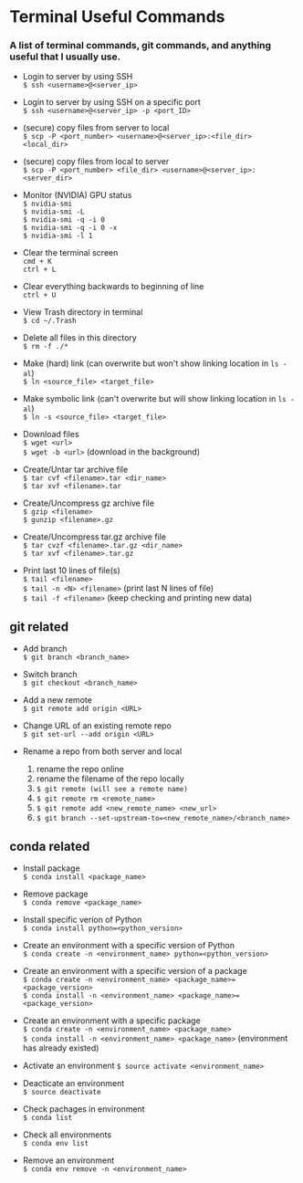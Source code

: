 # Terminal Useful Commands #
### A list of terminal commands, git commands, and anything useful that I usually use. ###

- Login to server by using SSH  
  ```$ ssh <username>@<server_ip>```

- Login to server by using SSH on a specific port  
  ```$ ssh <username>@<server_ip> -p <port_ID>```

- (secure) copy files from server to local  
  ```$ scp -P <port_number> <username>@<server_ip>:<file_dir> <local_dir>```
  
- (secure) copy files from local to server  
  ```$ scp -P <port_number> <file_dir> <username>@<server_ip>:<server_dir>```

- Monitor (NVIDIA) GPU status  
  ```$ nvidia-smi```  
  ```$ nvidia-smi -L```  
  ```$ nvidia-smi -q -i 0```  
  ```$ nvidia-smi -q -i 0 -x```  
  ```$ nvidia-smi -l 1```

- Clear the terminal screen  
  ```cmd + K```  
  ```ctrl + L```  

- Clear everything backwards to beginning of line  
  ```ctrl + U```

- View Trash directory in terminal  
  ```$ cd ~/.Trash```

- Delete all files in this directory  
  ```$ rm -f ./*```

- Make (hard) link (can overwrite but won't show linking location in ```ls -al```)  
  ```$ ln <source_file> <target_file>```

- Make symbolic link (can't overwrite but will show linking location in ```ls -al```)  
  ```$ ln -s <source_file> <target_file>```

- Download files  
  ```$ wget <url>```  
  ```$ wget -b <url>``` (download in the background)

- Create/Untar tar archive file  
  ```$ tar cvf <filename>.tar <dir_name>```  
  ```$ tar xvf <filename>.tar```

- Create/Uncompress gz archive file  
  ```$ gzip <filename>```  
  ```$ gunzip <filename>.gz```

- Create/Uncompress tar.gz archive file  
  ```$ tar cvzf <filename>.tar.gz <dir_name>```  
  ```$ tar xvf <filename>.tar.gz```

- Print last 10 lines of file(s)  
  ```$ tail <filename>```  
  ```$ tail -n <N> <filename>``` (print last N lines of file)  
  ```$ tail -f <filename>``` (keep checking and printing new data)

## git related ##

- Add branch  
  ```$ git branch <branch_name>```

- Switch branch  
  ```$ git checkout <branch_name>```

- Add a new remote  
  ```$ git remote add origin <URL>```

- Change URL of an existing remote repo  
  ```$ git set-url --add origin <URL>```

- Rename a repo from both server and local  
  1. rename the repo online  
  2. rename the filename of the repo locally  
  3. ```$ git remote (will see a remote name)```  
  4. ```$ git remote rm <remote_name>```  
  5. ```$ git remote add <new_remote_name> <new_url>```  
  6. ```$ git branch --set-upstream-to=<new_remote_name>/<branch_name>``` 

## conda related ##

- Install package  
  ```$ conda install <package_name>```

- Remove package  
  ```$ conda remove <package_name>```

- Install specific verion of Python  
  ```$ conda install python=<python_version>```

- Create an environment with a specific version of Python  
  ```$ conda create -n <environment_name> python=<python_version>```

- Create an environment with a specific version of a package  
  ```$ conda create -n <environment_name> <package_name>=<package_version>```  
  ```$ conda install -n <environment_name> <package_name>=<package_version>```
  
- Create an environment with a specific package  
  ```$ conda create -n <environment_name> <package_name>```  
  ```$ conda install -n <environment_name> <package_name>``` (environment has already existed)
  
- Activate an environment 
  ```$ source activate <environment_name>```

- Deacticate an environment  
  ```$ source deactivate```

- Check pachages in environment  
  ```$ conda list```

- Check all environments  
  ```$ conda env list```

- Remove an environment  
  ```$ conda env remove -n <environment_name>```
